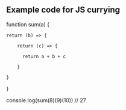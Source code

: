 ## Example code for JS currying

function sum(a) {

	return (b) => {

    	return (c) => {

  	      return a + b + c

    	}

	}
	
}

console.log(sum(8)(9)(10)) // 27
